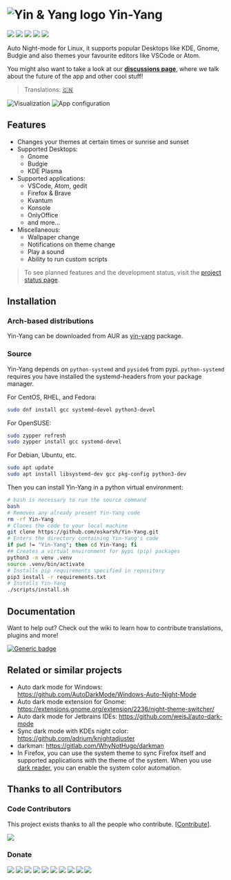 # ![Yin & Yang logo](resources/logo.svg) Yin-Yang

![](https://img.shields.io/github/v/release/oskarsh/yin-yang)
![](https://img.shields.io/github/v/release/oskarsh/yin-yang?include_prereleases)
![](https://img.shields.io/github/downloads/oskarsh/yin-yang/total)
![](https://img.shields.io/badge/Build%20with-Python-yellow)
![](https://img.shields.io/github/license/oskarsh/yin-yang)

Auto Night-mode for Linux, it supports popular Desktops like KDE, Gnome, Budgie 
and also themes your favourite editors like VSCode or Atom.

You might also want to take a look at our [**discussions page**](https://github.com/oskarsh/Yin-Yang/discussions), where we talk about the future of the app and other cool stuff!

> Translations: [🇨🇳](README_zh.md)

![Visualization](.github/images/header.png)
![App configuration](.github/images/settings.png)

## Features

* Changes your themes at certain times or sunrise and sunset
* Supported Desktops:
  * Gnome
  * Budgie
  * KDE Plasma
* Supported applications:
  * VSCode, Atom, gedit
  * Firefox & Brave
  * Kvantum
  * Konsole
  * OnlyOffice
  * and more...
* Miscellaneous:
  * Wallpaper change
  * Notifications on theme change
  * Play a sound
  * Ability to run custom scripts

> To see planned features and the development status, visit the [project status page](https://github.com/oskarsh/Yin-Yang/projects?type=classic).

## Installation

### Arch-based distributions
Yin-Yang can be downloaded from AUR as [yin-yang](https://aur.archlinux.org/packages/yin-yang) package.


### Source
Yin-Yang depends on `python-systemd` and `pyside6` from pypi. `python-systemd` requires you have installed the systemd-headers from your package manager.

For CentOS, RHEL, and Fedora:
```bash
sudo dnf install gcc systemd-devel python3-devel
``` 

For OpenSUSE:
```bash
sudo zypper refresh
sudo zypper install gcc systemd-devel
```

For Debian, Ubuntu, etc.
```bash
sudo apt update
sudo apt install libsystemd-dev gcc pkg-config python3-dev
```

Then you can install Yin-Yang in a python virtual environment:
```bash
# bash is necessary to run the source command
bash
# Removes any already present Yin-Yang code
rm -rf Yin-Yang
# Clones the code to your local machine
git clone https://github.com/oskarsh/Yin-Yang.git
# Enters the directory containing Yin-Yang's code
if pwd != "Yin-Yang"; then cd Yin-Yang; fi
## Creates a virtual environment for pypi (pip) packages
python3 -m venv .venv
source .venv/bin/activate
# Installs pip requirements specified in repository
pip3 install -r requirements.txt
# Installs Yin-Yang
./scripts/install.sh
```

## Documentation

Want to help out? Check out the wiki to learn how to contribute translations, plugins and more!

[![Generic badge](https://img.shields.io/badge/Visit-Wiki-BLUE.svg)](<https://github.com/oskarsh/Yin-Yang/wiki>)

## Related or similar projects

- Auto dark mode for Windows: https://github.com/AutoDarkMode/Windows-Auto-Night-Mode
- Auto dark mode extension for Gnome: https://extensions.gnome.org/extension/2236/night-theme-switcher/
- Auto dark mode for Jetbrains IDEs: https://github.com/weisJ/auto-dark-mode
- Sync dark mode with KDEs night color: https://github.com/adrium/knightadjuster
- darkman: https://gitlab.com/WhyNotHugo/darkman
- In Firefox, you can use the system theme to sync Firefox itself and supported applications with the theme of the system. When you use [dark reader](https://darkreader.org/), you can enable the system color automation.

## Thanks to all Contributors

### Code Contributors

This project exists thanks to all the people who contribute. [[Contribute](https://github.com/oskarsh/Yin-Yang/wiki/Contributing)].

[![](https://opencollective.com/Yin-Yang/contributors.svg?button=false)](https://github.com/oskarsh/Yin-Yang/graphs/contributors)

### Donate

<a href="https://opencollective.com/Yin-Yang/organization/0/website"><img src="https://opencollective.com/Yin-Yang/organization/0/avatar.svg"></a>
<a href="https://opencollective.com/Yin-Yang/organization/1/website"><img src="https://opencollective.com/Yin-Yang/organization/1/avatar.svg"></a>
<a href="https://opencollective.com/Yin-Yang/organization/2/website"><img src="https://opencollective.com/Yin-Yang/organization/2/avatar.svg"></a>
<a href="https://opencollective.com/Yin-Yang/organization/3/website"><img src="https://opencollective.com/Yin-Yang/organization/3/avatar.svg"></a>
<a href="https://opencollective.com/Yin-Yang/organization/4/website"><img src="https://opencollective.com/Yin-Yang/organization/4/avatar.svg"></a>
<a href="https://opencollective.com/Yin-Yang/organization/5/website"><img src="https://opencollective.com/Yin-Yang/organization/5/avatar.svg"></a>
<a href="https://opencollective.com/Yin-Yang/organization/6/website"><img src="https://opencollective.com/Yin-Yang/organization/6/avatar.svg"></a>
<a href="https://opencollective.com/Yin-Yang/organization/7/website"><img src="https://opencollective.com/Yin-Yang/organization/7/avatar.svg"></a>
<a href="https://opencollective.com/Yin-Yang/organization/8/website"><img src="https://opencollective.com/Yin-Yang/organization/8/avatar.svg"></a>
<a href="https://opencollective.com/Yin-Yang/organization/9/website"><img src="https://opencollective.com/Yin-Yang/organization/9/avatar.svg"></a>
